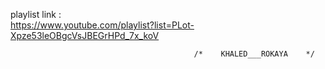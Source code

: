 playlist link :  
https://www.youtube.com/playlist?list=PLot-Xpze53leOBgcVsJBEGrHPd_7x_koV

                                             /*    KHALED___ROKAYA    */

